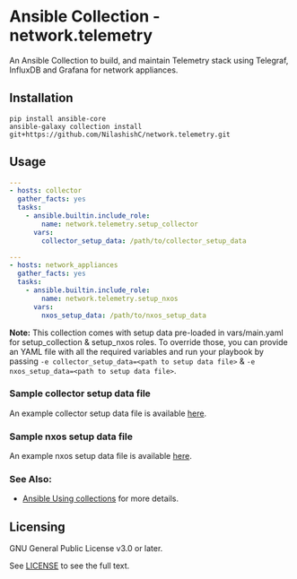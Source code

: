 # Ansible Collection - network.telemetry

An Ansible Collection to build, and maintain Telemetry stack using Telegraf, InfluxDB and Grafana for network appliances.

## Installation
```
pip install ansible-core
ansible-galaxy collection install git+https://github.com/NilashishC/network.telemetry.git
```

## Usage
```yaml
---
- hosts: collector
  gather_facts: yes
  tasks:
    - ansible.builtin.include_role:
        name: network.telemetry.setup_collector
      vars:
        collector_setup_data: /path/to/collector_setup_data

```
```yaml
---
- hosts: network_appliances
  gather_facts: yes
  tasks:
    - ansible.builtin.include_role:
        name: network.telemetry.setup_nxos
      vars:
        nxos_setup_data: /path/to/nxos_setup_data

```

**Note:** This collection comes with setup data pre-loaded in vars/main.yaml for setup_collection & setup_nxos roles. To override those, you can provide an YAML file with all the required variables and run your playbook by passing `-e collector_setup_data=<path to setup data file>` & `-e nxos_setup_data=<path to setup data file>`.

### Sample collector setup data file

An example collector setup data file is available [here](https://github.com/NilashishC/network.telemetry/blob/main/roles/setup_collector/vars/main.yml).

### Sample nxos setup data file

An example nxos setup data file is available [here](https://github.com/NilashishC/network.telemetry/blob/main/roles/setup_nxos/vars/main.yml).


### See Also:

* [Ansible Using collections](https://docs.ansible.com/ansible/latest/user_guide/collections_using.html) for more details.

## Licensing

GNU General Public License v3.0 or later.

See [LICENSE](https://www.gnu.org/licenses/gpl-3.0.txt) to see the full text.